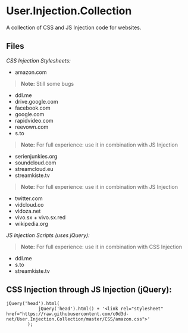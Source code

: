 # User.Injection.Collection

A collection of CSS and JS Injection code for websites.

## Files

*CSS Injection Stylesheets:*
- amazon.com
> **Note:** Still some bugs
- ddl.me
- drive.google.com
- facebook.com
- google.com
- rapidvideo.com
- reevown.com
- s.to
> **Note:** For full experience: use it in combination with JS Injection
- serienjunkies.org
- soundcloud.com
- streamcloud.eu
- streamkiste.tv
> **Note:** For full experience: use it in combination with JS Injection
- twitter.com
- vidcloud.co
- vidoza.net
- vivo.sx + vivo.sx.red
- wikipedia.org

*JS Injection Scripts (uses jQuery):*
> **Note:** For full experience: use it in combination with CSS Injection
- ddl.me
- s.to
- streamkiste.tv

## CSS Injection through JS Injection (jQuery):
```
jQuery('head').html(
            jQuery('head').html() + '<link rel="stylesheet" href="https://raw.githubusercontent.com/c0d3d-net/User.Injection.Collection/master/CSS/amazon.css">'
        );
```

